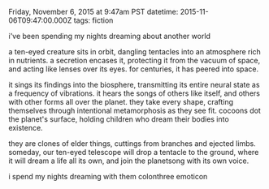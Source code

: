 Friday, November 6, 2015 at 9:47am PST
datetime: 2015-11-06T09:47:00.000Z
tags: fiction

i've been spending my nights dreaming about another world

a ten-eyed creature sits in orbit, dangling tentacles into an atmosphere rich in nutrients. a secretion encases it, protecting it from the vacuum of space, and acting like lenses over its eyes. for centuries, it has peered into space.

it sings its findings into the biosphere, transmitting its entire neural state as a frequency of vibrations. it hears the songs of others like itself, and others with other forms all over the planet. they take every shape, crafting themselves through intentional metamorphosis as they see fit. cocoons dot the planet's surface, holding children who dream their bodies into existence.

they are clones of elder things, cuttings from branches and ejected limbs. someday, our ten-eyed telescope will drop a tentacle to the ground, where it will dream a life all its own, and join the planetsong with its own voice.

i spend my nights dreaming with them colonthree emoticon